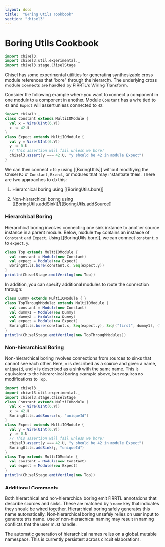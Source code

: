 ```yaml
---
layout: docs
title:  "Boring Utils Cookbook"
section: "chisel3"
---
```


# Boring Utils Cookbook

```scala mdoc
import chisel3._
import chisel3.util.experimental._
import chisel3.stage.ChiselStage
```

Chisel has some experimental utilities for generating synthesizable cross module references that "bore" through the
hierarchy. The underlying cross module connects are handled by FIRRTL's Wiring Transform.

Consider the following example where you want to connect a component in one module to a component in another. Module
`Constant` has a wire tied to `42` and `Expect` will assert unless connected to `42`:
```scala mdoc
import chisel3._
class Constant extends MultiIOModule {
  val x = Wire(UInt(6.W))
  x := 42.U
}
class Expect extends MultiIOModule {
  val y = Wire(UInt(6.W))
  y := 0.U
  // This assertion will fail unless we bore!
  chisel3.assert(y === 42.U, "y should be 42 in module Expect")
}
```

We can then connect `x` to `y` using [[BoringUtils]] without modifiying the Chisel IO of `Constant`, `Expect`, or
modules that may instantiate them. There are two approaches to do this:

1. Hierarchical boring using [[BoringUtils.bore]]

2. Non-hierarchical boring using [[BoringUtils.addSink]]/[[BoringUtils.addSource]]

### Hierarchical Boring

Hierarchical boring involves connecting one sink instance to another source instance in a parent module. Below,
module `Top` contains an instance of `Constant` and `Expect`. Using [[BoringUtils.bore]], we can connect
`constant.x` to `expect.y`.

```scala mdoc
class Top extends MultiIOModule {
  val constant = Module(new Constant)
  val expect = Module(new Expect)
  BoringUtils.bore(constant.x, Seq(expect.y))
}
println(ChiselStage.emitVerilog(new Top))
```

In addition, you can specify additional modules to route the connection through:

```scala mdoc
class Dummy extends MultiIOModule { }
class TopThroughModules extends MultiIOModule {
  val constant = Module(new Constant)
  val dummy1 = Module(new Dummy)
  val dummy2 = Module(new Dummy)
  val expect = Module(new Expect)
  BoringUtils.bore(constant.x, Seq(expect.y), Seq(("first", dummy1), ("second", dummy2)))
}
println(ChiselStage.emitVerilog(new TopThroughModules))
```

### Non-hierarchical Boring

Non-hierarchical boring involves connections from sources to sinks that cannot see each other. Here, `x` is
described as a source and given a name, `uniqueId`, and `y` is described as a sink with the same name. This is
equivalent to the hierarchical boring example above, but requires no modifications to `Top`.

```scala mdoc:reset
import chisel3._
import chisel3.util.experimental._
import chisel3.stage.ChiselStage
class Constant extends MultiIOModule {
  val x = Wire(UInt(6.W))
  x := 42.U
  BoringUtils.addSource(x, "uniqueId")
}
class Expect extends MultiIOModule {
  val y = Wire(UInt(6.W))
  y := 0.U
  // This assertion will fail unless we bore!
  chisel3.assert(y === 42.U, "y should be 42 in module Expect")
  BoringUtils.addSink(y, "uniqueId")
}
class Top extends MultiIOModule {
  val constant = Module(new Constant)
  val expect = Module(new Expect)
}
println(ChiselStage.emitVerilog(new Top))
```

### Additional Comments

Both hierarchical and non-hierarchical boring emit FIRRTL annotations that describe sources and sinks. These are
matched by a `name` key that indicates they should be wired together. Hierarchical boring safely generates this name
automatically. Non-hierarchical boring unsafely relies on user input to generate this name. Use of non-hierarchical
naming may result in naming conflicts that the user must handle.

The automatic generation of hierarchical names relies on a global, mutable namespace. This is currently persistent
across circuit elaborations.
